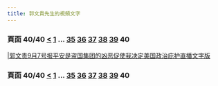```yaml
---
title: 郭文貴先生的視頻文字
---
```


### 頁面 40/40 [**<**](/miles/vid-txt/page39) [1](/miles/vid-txt/index) ... [35](/miles/vid-txt/page35) [36](/miles/vid-txt/page36) [37](/miles/vid-txt/page37) [38](/miles/vid-txt/page38) [39](/miles/vid-txt/page39) **40**

[&#124;郭文贵9月7号报平安是盗国集团的凶恶促使我决定美国政治庇护直播文字版](/miles/vid-txt/2018/04/20180418-3180317526840992396)


### 頁面 40/40 [**<**](/miles/vid-txt/page39) [1](/miles/vid-txt/index) ... [35](/miles/vid-txt/page35) [36](/miles/vid-txt/page36) [37](/miles/vid-txt/page37) [38](/miles/vid-txt/page38) [39](/miles/vid-txt/page39) **40**
